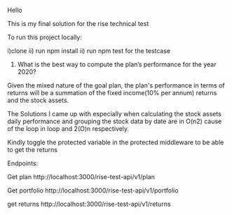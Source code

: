 
Hello 



This is my final solution for the rise technical test

To run this project locally:

i)clone 
ii) run npm install
ii) run npm test for the testcase



1) What is the best way to compute the plan’s performance for the year 2020?

Given the mixed nature of the goal plan, the plan's performance in terms of returns will be a summation of the fixed income(10% per annum) returns and the stock assets.


The Solutions I came up with especially when calculating the stock assets daily performance and grouping the stock data by date are in O(n2) cause of the loop in loop and 2(O)n respectively. 


Kindly toggle the protected variable in the protected middleware to be able to get the returns

Endpoints: 

Get plan
http://localhost:3000/rise-test-api/v1/plan

Get portfolio
http://localhost:3000/rise-test-api/v1/portfolio


get returns
http://localhost:3000/rise-test-api/v1/returns





